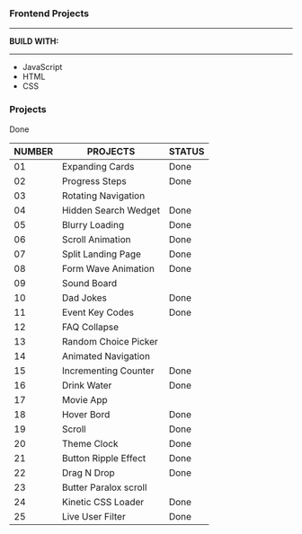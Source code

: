 <h3>Frontend Projects</h3>
<hr />
<p><strong>BUILD WITH:</strong></p>
<hr />
<ul>
  <li>JavaScript</li>
  <li>HTML</li>
  <li>CSS</li>
</ul>

<h3>Projects</h3>
<table>
  <thead>
    <tr>
      <th>NUMBER</th>
      <th>PROJECTS</th>
      <th>STATUS</th>
    </tr>
  </thead>
  <tbody>
    <tr>
      <td>01</td>
      <td>Expanding Cards</td>
      <td>Done</td>
    </tr>
    <tr>
      <td>02</td>
      <td>Progress Steps</td>
      <td>Done</td>
    </tr>
    <tr>
      <td>03</td>
      <td>Rotating Navigation</td>
    </tr>
    <tr>
      <td>04</td>
      <td>Hidden Search Wedget</td>
      <td>Done</td>
    </tr>
    <tr>
      <td>05</td>
      <td>Blurry Loading</td>
      <td>Done</td>
    <tr>
      <td>06</td>
      <td>Scroll Animation</td>
      <td>Done</td>
    </tr>
    <tr>
      <td>07</td>
      <td>Split Landing Page</td>
      <td>Done</td>
    </tr>
    <tr>
      <td>08</td>
      <td>Form Wave Animation</td>
      <td>Done</td>
    </tr>
    <tr>
      <td>09</td>
      <td>Sound Board</td>
    </tr>
    <tr>
      <td>10</td>
      <td>Dad Jokes</td>
      <td>Done</td>
    </tr>
    <tr>
      <td>11</td>
      <td>Event Key Codes</td>
      <td>Done</td>
    </tr>
    <tr>
      <td>12</td>
      <td>FAQ Collapse</td>
    </tr>
    <tr>
      <td>13</td>
      <td>Random Choice Picker</td>
    </tr>
    <tr>
      <td>14</td>
      <td>Animated Navigation</td>
    </tr>
    <tr>
      <td>15</td>
      <td>Incrementing Counter</td>
      <td>Done</td>
    </tr>
    <tr>
      <td>16</td>
      <td>Drink Water</td>
      <td>Done</td>
    </tr>
    <tr>
      <td>17</td>
      <td>Movie App</td>
    </tr>
    <tr>
      <td>18</td>
      <td>Hover Bord</td>
      <td>Done</td>
    </tr>
    <tr>
      <td>19</td>
      <td>Scroll</td>
      <td>Done</td>
    </tr>
    <tr>
      <td>20</td>
      <td>Theme Clock</td>
      <td>Done</td>
    </tr>
    <tr>
      <td>21</td>
      <td>Button Ripple Effect</td>
      <td>Done</td>
    </tr>
    <tr>
      <td>22</td>
      <td>Drag N Drop</td>
      <td>Done</td>
    </tr>
    <tr>
      <td>23</td>
      <td>Butter Paralox scroll</td>
      </td>Done</td>
    </tr>
    <tr>
      <td>24</td>
      <td>Kinetic CSS Loader</td>
      <td>Done</td>
    </tr>
    <tr>
      <td>25</td>
      <td>Live User Filter</td>
      <td>Done</td>
    </tr>
  </tbody>
</table>
